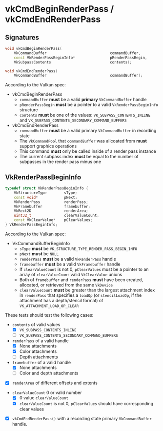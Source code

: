 # vkCmdBeginRenderPass / vkCmdEndRenderPass

## Signatures
```c++
void vkCmdBeginRenderPass(
    VkCommandBuffer                             commandBuffer,
    const VkRenderPassBeginInfo*                pRenderPassBegin,
    VkSubpassContents                           contents);

void vkCmdEndRenderPass(
    VkCommandBuffer                             commandBuffer);
```

According to the Vulkan spec:
- vkCmdBeginRenderPass
  - `commandBuffer` **must** be a valid **primary** `VkCommandBuffer` handle
  - `pRenderPassBegin` **must** be a pointer to a valid `VkRenderPassBeginInfo`
    structure
  - `contents` **must** be one of the values: `VK_SUBPASS_CONTENTS_INLINE`
  and `VK_SUBPASS_CONTENTS_SECONDARY_COMMAND_BUFFERS`
- vkCmdEndRenderPass
  - `commandBuffer` **must** be a valid primary `VkCommandBuffer` in recording
  state
  - The `VkCommandPool` that `commandBuffer` was allcoated from **must** support
  graphics operations
  - This command **must** only be called inside of a render pass instance
  - The current subpass index **must** be equal to the number of subpasses in
  the render pass minus one

## VkRenderPassBeginInfo
```c++
typedef struct VkRenderPassBeginInfo {
    VkStructureType        sType;
    const void*            pNext;
    VkRenderPass           renderPass;
    VkFramebuffer          framebuffer;
    VkRect2D               renderArea;
    uint32_t               clearValueCount;
    const VkClearValue*    pClearValues;
} VkRenderPassBeginInfo;
```

According to the Vulkan spec:
- VkCommandBufferBeginInfo
  - `sType` **must** be `VK_STRUCTURE_TYPE_RENDER_PASS_BEGIN_INFO`
  - `pNext` **must** be `NULL`
  - `renderPass` **must** be a valid `VkRenderPass` handle
  - `framebuffer` **must** be a valid `VkFramebuffer` handle
  - If `clearValueCount` is not 0, `pClearValues` must be a pointer to an array
  of `clearValueCount` valid `VkClearValue` unions
  - Both of `framebuffer` and `renderPass` **must** have been created,
  allocated, or retrieved from the same `VkDevice`
  - `clearValueCount` **must** be greater than the largest attachment index in
  `renderPass` that specifies a `loadOp` (or `stencilLoadOp`, if the attachment
  has a depth/stencil format) of `VK_ATTACHMENT_LOAD_OP_CLEAR`

These tests should test the following cases:
- `contents` of valid values
  - [x] `VK_SUBPASS_CONTENTS_INLINE`
  - [ ] `VK_SUBPASS_CONTENTS_SECONDARY_COMMAND_BUFFERS`
- `renderPass` of a valid handle
  - [x] None attachments
  - [x] Color attachments
  - [ ] Depth attachments
- `framebuffer` of a valid handle
  - [x] None attachments
  - [ ] Color and depth attachments
- [x] `renderArea` of different offsets and extents
- `clearValueCount` 0 or valid number
  - [x] 0 value `clearValueCount`
  - [x] `clearValueCount` is not 0, `pClearValues` should have corresponding
  clear values
- [x] `vkCmdEndRenderPass()` with a recording state primary `VkCommandBuffer`
handle.
